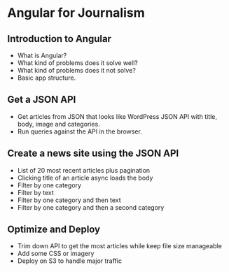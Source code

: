 Angular for Journalism
===================================

## Introduction to Angular

- What is Angular?
- What kind of problems does it solve well?
- What kind of problems does it not solve?
- Basic app structure.

## Get a JSON API 

- Get articles from JSON that looks like WordPress JSON API with title, body, image and categories.
- Run queries against the API in the browser.

## Create a news site using the JSON API

- List of 20 most recent articles plus pagination
- Clicking title of an article async loads the body
- Filter by one category
- Filter by text
- Filter by one category and then text
- Filter by one category and then a second category

## Optimize and Deploy

- Trim down API to get the most articles while keep file size manageable
- Add some CSS or imagery
- Deploy on S3 to handle major traffic

